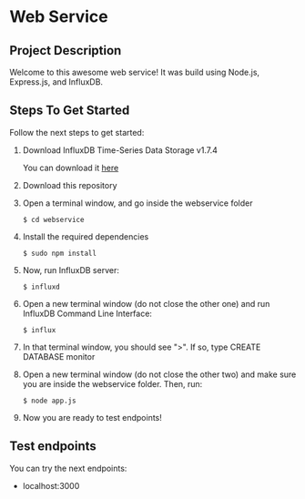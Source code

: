 # Web Service

## Project Description

Welcome to this awesome web service! It was build using Node.js, Express.js, and InfluxDB.

## Steps To Get Started

Follow the next steps to get started:

1. Download InfluxDB Time-Series Data Storage v1.7.4

    You can download it [here](https://portal.influxdata.com/downloads/)

2. Download this repository

3. Open a terminal window, and go inside the webservice folder

    `$ cd webservice`

4. Install the required dependencies

    `$ sudo npm install`

5. Now, run InfluxDB server:

    `$ influxd`

6. Open a new terminal window (do not close the other one) and run InfluxDB Command Line Interface:

    `$ influx`
    
7. In that terminal window, you should see ">". If so, type CREATE DATABASE monitor

8. Open a new terminal window (do not close the other two) and make sure you are inside the webservice folder. Then, run:

    `$ node app.js`

9. Now you are ready to test endpoints!

## Test endpoints

You can try the next endpoints:

* localhost:3000

